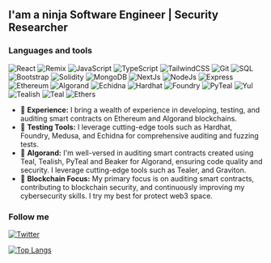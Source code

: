## I'am a ninja Software Engineer | Security Researcher

### Languages and tools
![React](https://img.shields.io/badge/-React-090909?style=for-the-badge&logo=react)
![Remix](https://img.shields.io/badge/-Remix-090909?style=for-the-badge&logo=remix)
![JavaScript](https://img.shields.io/badge/-JavaScript-090909?style=for-the-badge&logo=javascript)
![TypeScript](https://img.shields.io/badge/-TypeScript-090909?style=for-the-badge&logo=typescript)
![TailwindCSS](https://img.shields.io/badge/-TailwindCSS-090909?style=for-the-badge&logo=tailwindCss)
![Git](https://img.shields.io/badge/-Git-090909?style=for-the-badge&logo=git)
![SQL](https://img.shields.io/badge/-SQL-090909?style=for-the-badge&logo=mysql)
![Bootstrap](https://img.shields.io/badge/-Bootstrap5-090909?style=for-the-badge&logo=bootstrap)
![Solidity](https://img.shields.io/badge/-Solidity-090909?style=for-the-badge&logo=solidity)
![MongoDB](https://img.shields.io/badge/-MongoDB-090909?style=for-the-badge&logo=mongodb)
![NextJs](https://img.shields.io/badge/-NextJS-090909?style=for-the-badge&logo=next.js)
![NodeJs](https://img.shields.io/badge/-NodeJs-090909?style=for-the-badge&logo=node.js)
![Express](https://img.shields.io/badge/-Express-090909?style=for-the-badge&logo=express)
![Ethereum](https://img.shields.io/badge/-Ethereum-090909?style=for-the-badge&logo=ethereum)
![Algorand](https://img.shields.io/badge/-Algorand-090909?style=for-the-badge&logo=algorand)
![Echidna](https://img.shields.io/badge/-Echidna-090909?style=for-the-badge&logo=ethereum)
![Hardhat](https://img.shields.io/badge/-Hardhat-090909?style=for-the-badge&logo=ethereum)
![Foundry](https://img.shields.io/badge/-Foundry-090909?style=for-the-badge&logo=ethereum)
![PyTeal](https://img.shields.io/badge/-PyTeal-090909?style=for-the-badge&logo=python)
![Yul](https://img.shields.io/badge/-Yul-090909?style=for-the-badge&logo=solidity)
![Tealish](https://img.shields.io/badge/-Tealish-090909?style=for-the-badge&logo=algorand)
![Teal](https://img.shields.io/badge/-Teal-090909?style=for-the-badge&logo=algorand)
![Ethers](https://img.shields.io/badge/-Ethers.js-090909?style=for-the-badge&logo=javascript)

- 💼 **Experience:** I bring a wealth of experience in developing, testing, and auditing smart contracts on Ethereum and Algorand blockchains.
- 🧪 **Testing Tools:** I leverage cutting-edge tools such as Hardhat, Foundry, Medusa, and Echidna for comprehensive auditing and fuzzing tests.
- 📝 **Algorand:** I'm well-versed in auditing smart contracts created using Teal, Tealish, PyTeal and Beaker for Algorand, ensuring code quality and security. I leverage cutting-edge tools such as Tealer, and Graviton.
- 🚀 **Blockchain Focus:** My primary focus is on auditing smart contracts, contributing to blockchain security, and continuously improving my cybersecurity skills. I try my best for protect web3 space.
### Follow me
[![Twitter](https://img.shields.io/badge/-Twitter-090909?style=for-the-badge&logo=x)](https://twitter.com/danilych45)

[![Top Langs](https://github-readme-stats.vercel.app/api/top-langs/?username=danilych&layout=compact&theme=vision-friendly-dark)](https://github.com/anuraghazra/github-readme-stats)

